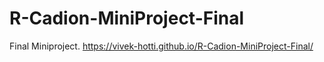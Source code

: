 # R-Cadion-MiniProject-Final
Final Miniproject.
https://vivek-hotti.github.io/R-Cadion-MiniProject-Final/
